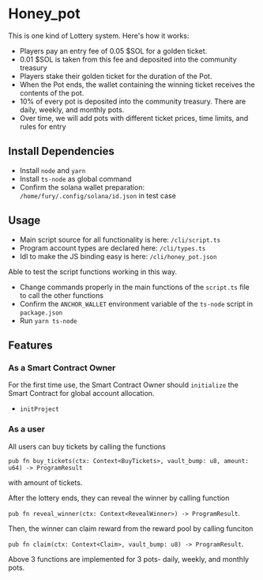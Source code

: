 # Honey_pot
This is one kind of Lottery system.
Here's how it works:
- Players pay an entry fee of 0.05 $SOL for a golden ticket.
- 0.01 $SOL is taken from this fee and deposited into the community treasury 
- Players stake their golden ticket for the duration of the Pot.
- When the Pot ends, the wallet containing the winning ticket receives the contents of the pot.
- 10% of every pot is deposited into the community treasury. There are daily, weekly, and monthly pots.
- Over time, we will add pots with different ticket prices, time limits, and rules for entry

## Install Dependencies
- Install `node` and `yarn`
- Install `ts-node` as global command
- Confirm the solana wallet preparation: `/home/fury/.config/solana/id.json` in test case

## Usage
- Main script source for all functionality is here: `/cli/script.ts`
- Program account types are declared here: `/cli/types.ts`
- Idl to make the JS binding easy is here: `/cli/honey_pot.json`

Able to test the script functions working in this way.
- Change commands properly in the main functions of the `script.ts` file to call the other functions
- Confirm the `ANCHOR_WALLET` environment variable of the `ts-node` script in `package.json`
- Run `yarn ts-node`

## Features

### As a Smart Contract Owner
For the first time use, the Smart Contract Owner should `initialize` the Smart Contract for global account allocation.
- `initProject`

### As a user
All users can buy tickets by calling the functions 

```pub fn buy_tickets(ctx: Context<BuyTickets>, vault_bump: u8, amount: u64) -> ProgramResult ``` 

with amount of tickets.

After the lottery ends, they can reveal the winner by calling function 

``` pub fn reveal_winner(ctx: Context<RevealWinner>) -> ProgramResult ```.

Then, the winner can claim reward from the reward pool by calling funciton 

``` pub fn claim(ctx: Context<Claim>, vault_bump: u8) -> ProgramResult ```.

Above 3 functions are implemented for 3 pots- daily, weekly, and monthly pots.
